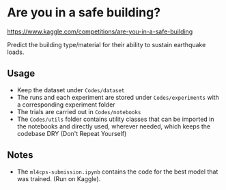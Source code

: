 # Are you in a safe building?

<https://www.kaggle.com/competitions/are-you-in-a-safe-building>

Predict the building type/material for their ability to sustain earthquake loads.

## Usage

- Keep the dataset under `Codes/dataset`
- The runs and each experiment are stored under `Codes/experiments` with a corresponding experiment folder
- The trials are carried out in `Codes/notebooks`
- The `Codes/utils` folder contains utility classes that can be imported in the notebooks and directly used, wherever needed, which keeps the codebase DRY (Don't Repeat Yourself)

## Notes

- The `ml4cps-submission.ipynb` contains the code for the best model that was trained. (Run on Kaggle).

